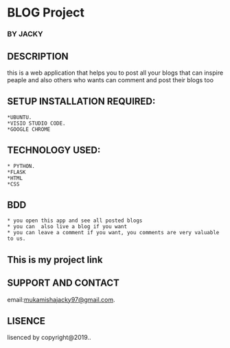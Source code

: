 # BLOG Project
### BY **JACKY**
## DESCRIPTION
this is a web application that helps you to post all your blogs that can inspire peaple and also others who wants can comment and post their blogs too

## SETUP INSTALLATION REQUIRED:

	*UBUNTU.
	*VISIO STUDIO CODE.	
    *GOOGLE CHROME

## TECHNOLOGY USED:
    * PYTHON.
    *FLASK
    *HTML
    *CSS
   
## BDD
    * you open this app and see all posted blogs
    * you can  also live a blog if you want
    * you can leave a comment if you want, you comments are very valuable to us.
## This is my project link

## SUPPORT AND CONTACT 
email:mukamishajacky97@gmail.com.
## LISENCE
lisenced by copyright@2019..
